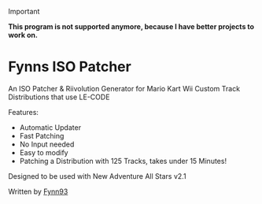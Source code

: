 > [!IMPORTANT]
> **This program is not supported anymore, because I have better projects to work on.**

# Fynns ISO Patcher
An ISO Patcher & Riivolution Generator for Mario Kart Wii Custom Track Distributions that use LE-CODE

Features:
- Automatic Updater
- Fast Patching
- No Input needed
- Easy to modify
- Patching a Distribution with 125 Tracks, takes under 15 Minutes!

Designed to be used with New Adventure All Stars v2.1

Written by [Fynn93](https://fynn93.tech)
